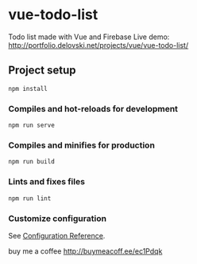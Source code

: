 # vue-todo-list
Todo list made with Vue and Firebase
Live demo: http://portfolio.delovski.net/projects/vue/vue-todo-list/

## Project setup
```
npm install
```

### Compiles and hot-reloads for development
```
npm run serve
```

### Compiles and minifies for production
```
npm run build
```

### Lints and fixes files
```
npm run lint
```

### Customize configuration
See [Configuration Reference](https://cli.vuejs.org/config/).


buy me a coffee http://buymeacoff.ee/ec1Pdqk
